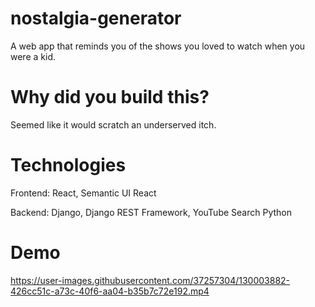 # nostalgia-generator
A web app that reminds you of the shows you loved to watch when you were a kid.

# Why did you build this?
Seemed like it would scratch an underserved itch.

# Technologies
Frontend: React, Semantic UI React

Backend: Django, Django REST Framework, YouTube Search Python

# Demo





https://user-images.githubusercontent.com/37257304/130003882-426cc51c-a73c-40f6-aa04-b35b7c72e192.mp4



